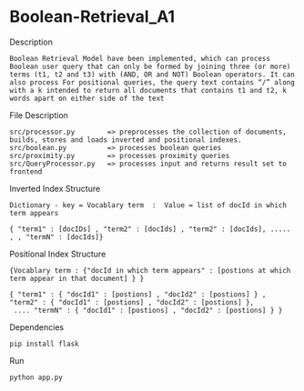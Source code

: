 # Boolean-Retrieval_A1

Description

    Boolean Retrieval Model have been implemented, which can process Boolean user query that can only be formed by joining three (or more) terms (t1, t2 and t3) with (AND, OR and NOT) Boolean operators. It can also process For positional queries, the query text contains “/” along with a k intended to return all documents that contains t1 and t2, k words apart on either side of the text

File Description

    src/processor.py        => preprocesses the collection of documents, builds, stores and loads inverted and positional indexes.
    src/boolean.py          => processes boolean queries
    src/proximity.py        => processes proximity queries
    src/QueryProcessor.py   => processes input and returns result set to frontend

Inverted Index Structure

    Dictionary - key = Vocablary term  :  Value = list of docId in which term appears

    { "term1" : [docIDs] , "term2" : [docIds] , "term2" : [docIds], ..... , , "termN" : [docIds]}

Positional Index Structure

    {Vocablary term : {"docId in which term appears" : [postions at which term appear in that document] } }

    { "term1" : { "docId1" : [postions] , "docId2" : [postions] } , "term2" : { "docId1" : [postions] , "docId2" : [postions] },
     .... "termN" : { "docId1" : [postions] , "docId2" : [postions] } }

Dependencies

    pip install flask

Run

    python app.py
